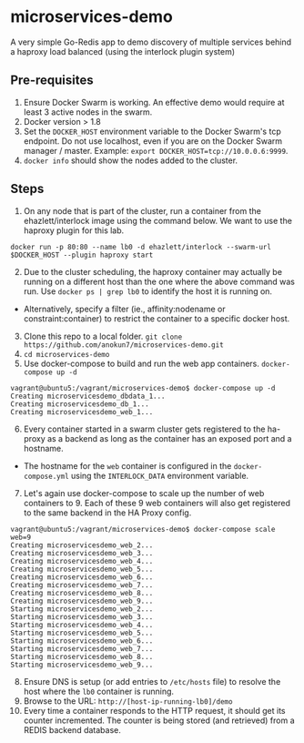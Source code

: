 # microservices-demo
A very simple Go-Redis app to demo discovery of multiple services behind a haproxy load balanced (using the interlock plugin system)

## Pre-requisites
1. Ensure Docker Swarm is working. An effective demo would require at least 3 active nodes in the swarm.
2. Docker version > 1.8
3. Set the `DOCKER_HOST` environment variable to the Docker Swarm's tcp endpoint. Do not use localhost, even if you are on the Docker Swarm manager / master. Example: `export DOCKER_HOST=tcp://10.0.0.6:9999`.
4. `docker info` should show the nodes added to the cluster.

## Steps
1. On any node that is part of the cluster, run a container from the ehazlett/interlock image using the command below. We want to use the haproxy plugin for this lab.
  ```
  docker run -p 80:80 --name lb0 -d ehazlett/interlock --swarm-url $DOCKER_HOST --plugin haproxy start
  ```
2. Due to the cluster scheduling, the haproxy container may actually be running on a different host than the one where the above command was run. Use `docker ps | grep lb0` to identify the host it is running on.
  - Alternatively, specify a filter (ie., affinity:nodename or constraint:container) to restrict the container to a specific docker host.
3. Clone this repo to a local folder. `git clone https://github.com/anokun7/microservices-demo.git`
4. `cd microservices-demo`
5. Use docker-compose to build and run the web app containers. `docker-compose up -d`
  ```
  vagrant@ubuntu5:/vagrant/microservices-demo$ docker-compose up -d 
  Creating microservicesdemo_dbdata_1...
  Creating microservicesdemo_db_1...
  Creating microservicesdemo_web_1...
  ```
6. Every container started in a swarm cluster gets registered to the ha-proxy as a backend as long as the container has an exposed port and a hostname.
  - The hostname for the `web` container is configured in the `docker-compose.yml` using the `INTERLOCK_DATA` environment variable.
7. Let's again use docker-compose to scale up the number of web containers to 9. Each of these 9 web containers will also get registered to the same backend in the HA Proxy config.
  ```
  vagrant@ubuntu5:/vagrant/microservices-demo$ docker-compose scale web=9
  Creating microservicesdemo_web_2...
  Creating microservicesdemo_web_3...
  Creating microservicesdemo_web_4...
  Creating microservicesdemo_web_5...
  Creating microservicesdemo_web_6...
  Creating microservicesdemo_web_7...
  Creating microservicesdemo_web_8...
  Creating microservicesdemo_web_9...
  Starting microservicesdemo_web_2...
  Starting microservicesdemo_web_3...
  Starting microservicesdemo_web_4...
  Starting microservicesdemo_web_5...
  Starting microservicesdemo_web_6...
  Starting microservicesdemo_web_7...
  Starting microservicesdemo_web_8...
  Starting microservicesdemo_web_9...
  ```
8. Ensure DNS is setup (or add entries to `/etc/hosts` file) to resolve the host where the `lb0` container is running.
9. Browse to the URL: `http://[host-ip-running-lb0]/demo`
10. Every time a container responds to the HTTP request, it should get its counter incremented. The counter is being stored (and retrieved) from a REDIS backend database.
